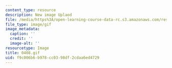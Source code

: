```yaml
---
content_type: resource
description: New image Uplaod
file: /media/https%3A/open-learning-course-data-rc.s3.amazonaws.com/res-21g-01-kana-spring-2010/f9c006b6b978cc0398df2cdaa6ed4729_0408.gif
file_type: image/gif
image_metadata:
  caption: ''
  credit: ''
  image-alt: ''
resourcetype: Image
title: 0408.gif
uid: f9c006b6-b978-cc03-98df-2cdaa6ed4729
---
```

